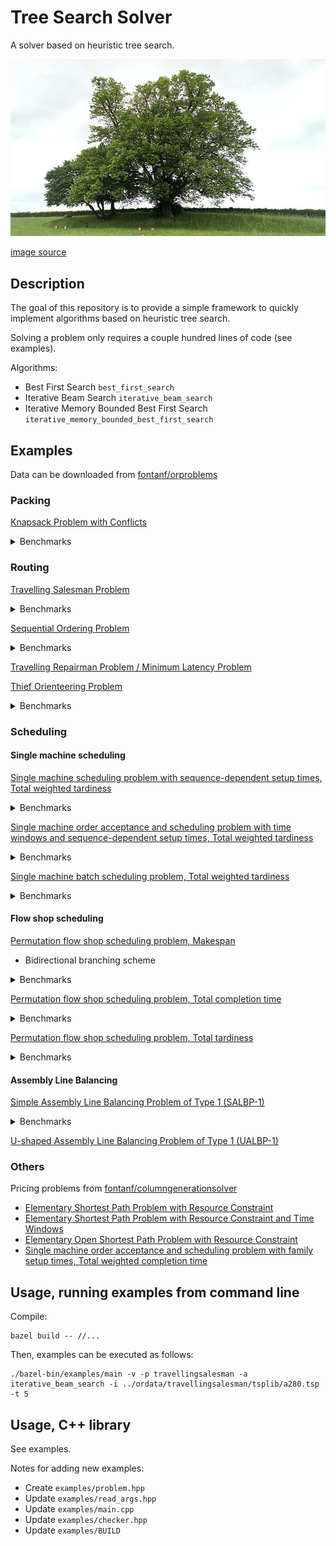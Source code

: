 # Tree Search Solver

A solver based on heuristic tree search.

![treesearch](img/treesearch.jpg?raw=true "treesearch")

[image source](https://commons.wikimedia.org/wiki/File:Saint-L%C3%A9ger-l%C3%A8s-Domart,arbre_de_la_croix_Notre-Dame_14.jpg)

## Description

The goal of this repository is to provide a simple framework to quickly implement algorithms based on heuristic tree search.

Solving a problem only requires a couple hundred lines of code (see examples).

Algorithms:
* Best First Search `best_first_search`
* Iterative Beam Search `iterative_beam_search`
* Iterative Memory Bounded Best First Search `iterative_memory_bounded_best_first_search`

## Examples

Data can be downloaded from [fontanf/orproblems](https://github.com/fontanf/orproblems)

### Packing

[Knapsack Problem with Conflicts](examples/knapsackwithconflicts.hpp)

<details><summary>Benchmarks</summary>
<p>

* Benchmarks:
  * `python3 ../optimizationtools/optimizationtools/bench_run.py --csv ../ordata/knapsackwithconflicts/data.csv -l knsapsackwithconflicts -a "iterative_beam_search" -t 60`
  * `python3 ../optimizationtools/optimizationtools/bench_process.py --csv ../ordata/knapsackwithconflicts/data.csv -l knsapsackwithconflicts -b heuristiclong -t 62`

</p>
</details>

### Routing

[Travelling Salesman Problem](examples/travellingsalesman.hpp)

<details><summary>Benchmarks</summary>
<p>

* Benchmarks:
  * `python3 ../optimizationtools/optimizationtools/bench_run.py --csv ../ordata/travellingsalesman/data.csv -l travellingsalesman -f "'pla85900.tsp' not in row['Path']" -a "iterative_beam_search" -t 60`
  * `python3 ../optimizationtools/optimizationtools/bench_process.py --csv ../ordata/travellingsalesman/data.csv -l travellingsalesman -f "'pla85900.tsp' not in row['Path']" -b heuristiclong -t 62`

</p>
</details>

[Sequential Ordering Problem](examples/sequentialordering.hpp)

<details><summary>Benchmarks</summary>
<p>

* Benchmarks:
  * `python3 ../optimizationtools/optimizationtools/bench_run.py --csv ../ordata/sequentialordering/data.csv -l sequentialordering -f "row['Dataset'] == 'soplib'" -a "iterative_beam_search" -t 600`
  * `python3 ../optimizationtools/optimizationtools/bench_process.py --csv ../ordata/sequentialordering/data.csv -l sequentialordering -f "row['Dataset'] == 'soplib'" -b heuristiclong -t 602`

</p>
</details>

[Travelling Repairman Problem / Minimum Latency Problem](examples/travellingrepairman.hpp)

[Thief Orienteering Problem](examples/thieforienteering.hpp)

<details><summary>Benchmarks</summary>
<p>

* Benchmarks:
  * `python3 ../optimizationtools/optimizationtools/bench_run.py --csv ../ordata/thieforienteering/data.csv -l thieforienteering -a "iterative_beam_search" --timelimitfield "Time limit"`
  * `python3 ../optimizationtools/optimizationtools/bench_process.py --csv ../ordata/thieforienteering/data.csv -l thieforienteering -b heuristiclong -t 1003`

</p>
</details>

### Scheduling

#### Single machine scheduling

[Single machine scheduling problem with sequence-dependent setup times, Total weighted tardiness](examples/schedulingwithsdsttwt.hpp)

<details><summary>Benchmarks</summary>
<p>

* Benchmarks:
  * `python3 ../optimizationtools/optimizationtools/bench_run.py --csv ../ordata/schedulingwithsdsttwt/data.csv -l schedulingwithsdsttwt -a "iterative_beam_search" -t 30`
  * `python3 ../optimizationtools/optimizationtools/bench_process.py --csv ../ordata/schedulingwithsdsttwt/data.csv -l schedulingwithsdsttwt -b heuristiclong -t 31`

</p>
</details>

[Single machine order acceptance and scheduling problem with time windows and sequence-dependent setup times, Total weighted tardiness](examples/orderacceptanceandscheduling.hpp)

<details><summary>Benchmarks</summary>
<p>

* Benchmarks:
  * `python3 ../optimizationtools/optimizationtools/bench_run.py --csv ../ordata/batchschedulingtotalweightedtardiness/data.csv -l batchschedulingtotalweightedtardiness -a "iterative_beam_search" -t 60`
  * `python3 ../optimizationtools/optimizationtools/bench_process.py --csv ../ordata/batchschedulingtotalweightedtardiness/data.csv -l batchschedulingtotalweightedtardiness -b heuristiclong -t 61`

</p>
</details>

[Single machine batch scheduling problem, Total weighted tardiness](examples/batchschedulingtotalweightedtardiness.hpp)

<details><summary>Benchmarks</summary>
<p>

* Benchmarks:
  * `python3 ../optimizationtools/optimizationtools/bench_run.py --csv ../ordata/orderacceptanceandscheduling/data.csv -f "row['Dataset'] == 'cesaret2012'" -l orderacceptanceandscheduling -a "iterative_beam_search" -t 10`
  * `python3 ../optimizationtools/optimizationtools/bench_process.py --csv ../ordata/orderacceptanceandscheduling/data.csv -f "row['Dataset'] == 'cesaret2012'" -l orderacceptanceandscheduling -b heuristiclong -t 11`

</p>
</details>

#### Flow shop scheduling

[Permutation flow shop scheduling problem, Makespan](examples/permutationflowshopschedulingmakespan.hpp)
* Bidirectional branching scheme

<details><summary>Benchmarks</summary>
<p>

* Benchmarks:
  * `python3 ../optimizationtools/optimizationtools/bench_run.py --csv ../ordata/permutationflowshopscheduling/data_makespan.csv -f "row['Dataset'] == 'vallada2015_large'" -l permutationflowshopschedulingmakespan -a "iterative_beam_search" --timelimitfield "Time limit"`
  * `python3 ../optimizationtools/optimizationtools/bench_process.py --csv ../ordata/permutationflowshopscheduling/data_makespan.csv -f "row['Dataset'] == 'vallada2015_large' and int(row['Job number']) <= 100" -l permutationflowshopschedulingmakespan -b heuristiclong -t 500`

</p>
</details>

[Permutation flow shop scheduling problem, Total completion time](examples/permutationflowshopschedulingtct.hpp)

<details><summary>Benchmarks</summary>
<p>

* Benchmarks:
  * `python3 ../optimizationtools/optimizationtools/bench_run.py --csv ../ordata/permutationflowshopscheduling/data_totalcompletiontime.csv -l permutationflowshopschedulingtct -a "iterative_beam_search" --timelimitfield "Time limit"`
  * `python3 ../optimizationtools/optimizationtools/bench_process.py --csv ../ordata/permutationflowshopscheduling/data_totalcompletiontime.csv -l permutationflowshopschedulingtct -b heuristiclong -t 500`

</p>
</details>

[Permutation flow shop scheduling problem, Total tardiness](examples/permutationflowshopschedulingtt.hpp)

<details><summary>Benchmarks</summary>
<p>

* Benchmarks:
  * `python3 ../optimizationtools/optimizationtools/bench_run.py --csv ../ordata/permutationflowshopscheduling/data_totaltardiness.csv -l permutationflowshopschedulingtt -a "iterative_beam_search" --timelimitfield "Time limit"`
  * `python3 ../optimizationtools/optimizationtools/bench_process.py --csv ../ordata/permutationflowshopscheduling/data_totaltardiness.csv -l permutationflowshopschedulingtt -b heuristiclong -t 500`

</p>
</details>

#### Assembly Line Balancing

[Simple Assembly Line Balancing Problem of Type 1 (SALBP-1)](examples/simpleassemblylinebalancing1.hpp)

<details><summary>Benchmarks</summary>
<p>

* Benchmarks:
  * `python3 ../optimizationtools/optimizationtools/bench_run.py --csv ../ordata/simpleassemblylinebalancing1/data.csv -f "row['Dataset'] == 'otto2013_small'" -l simpleassemblylinebalancing1 -a "iterative_beam_search" -t 10`
  * `python3 ../optimizationtools/optimizationtools/bench_run.py --csv ../ordata/simpleassemblylinebalancing1/data.csv -f "row['Dataset'] == 'otto2013_medium'" -l simpleassemblylinebalancing1 -a "iterative_beam_search" -t 10`
  * `python3 ../optimizationtools/optimizationtools/bench_run.py --csv ../ordata/simpleassemblylinebalancing1/data.csv -f "row['Dataset'] == 'otto2013_large'" -l simpleassemblylinebalancing1 -a "iterative_beam_search" -t 10`
  * `python3 ../optimizationtools/optimizationtools/bench_run.py --csv ../ordata/simpleassemblylinebalancing1/data.csv -f "row['Dataset'] == 'otto2013_verylarge'" -l simpleassemblylinebalancing1 -a "iterative_beam_search" -t 10`
  * `python3 ../optimizationtools/optimizationtools/bench_process.py --csv ../ordata/simpleassemblylinebalancing1/data.csv -f "row['Dataset'] == 'otto2013_small'" -l simpleassemblylinebalancing1 -b heuristiclong -t 11`
  * `python3 ../optimizationtools/optimizationtools/bench_process.py --csv ../ordata/simpleassemblylinebalancing1/data.csv -f "row['Dataset'] == 'otto2013_medium'" -l simpleassemblylinebalancing1 -b heuristiclong -t 11`
  * `python3 ../optimizationtools/optimizationtools/bench_process.py --csv ../ordata/simpleassemblylinebalancing1/data.csv -f "row['Dataset'] == 'otto2013_large'" -l simpleassemblylinebalancing1 -b heuristiclong -t 11`
  * `python3 ../optimizationtools/optimizationtools/bench_process.py --csv ../ordata/simpleassemblylinebalancing1/data.csv -f "row['Dataset'] == 'otto2013_verylarge'" -l simpleassemblylinebalancing1 -b heuristiclong -t 11`

</p>
</details>

[U-shaped Assembly Line Balancing Problem of Type 1 (UALBP-1)](examples/ushapedassemblylinebalancing1.hpp)

### Others

Pricing problems from [fontanf/columngenerationsolver](https://github.com/fontanf/columngenerationsolver)
* [Elementary Shortest Path Problem with Resource Constraint](https://github.com/fontanf/columngenerationsolver/blob/master/examples/pricingsolver/espprc.hpp)
* [Elementary Shortest Path Problem with Resource Constraint and Time Windows](https://github.com/fontanf/columngenerationsolver/blob/master/examples/pricingsolver/espprctw.hpp)
* [Elementary Open Shortest Path Problem with Resource Constraint](https://github.com/fontanf/columngenerationsolver/blob/master/examples/pricingsolver/eospprc.hpp)
* [Single machine order acceptance and scheduling problem with family setup times, Total weighted completion time](https://github.com/fontanf/columngenerationsolver/blob/master/examples/pricingsolver/oaschedulingwithfamilysetuptimestwct.hpp)

## Usage, running examples from command line

Compile:
```shell
bazel build -- //...
```

Then, examples can be executed as follows:
```shell
./bazel-bin/examples/main -v -p travellingsalesman -a iterative_beam_search -i ../ordata/travellingsalesman/tsplib/a280.tsp -t 5
```

## Usage, C++ library

See examples.


Notes for adding new examples:
* Create `examples/problem.hpp`
* Update `examples/read_args.hpp`
* Update `examples/main.cpp`
* Update `examples/checker.hpp`
* Update `examples/BUILD`

